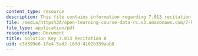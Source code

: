 ```yaml
---
content_type: resource
description: This file contains information regarding 7.013 recitation 8.
file: /media/https%3A/open-learning-course-data-rc.s3.amazonaws.com/7-013-introductory-biology-spring-2013/c3d399e61fe45ad216fd4102b339aab8_MIT7_013S12_RecitatSol_8.pdf
file_type: application/pdf
resourcetype: Document
title: Solution Key 7.013 Recitation 8
uid: c3d399e6-1fe4-5ad2-16fd-4102b339aab8
---
```

